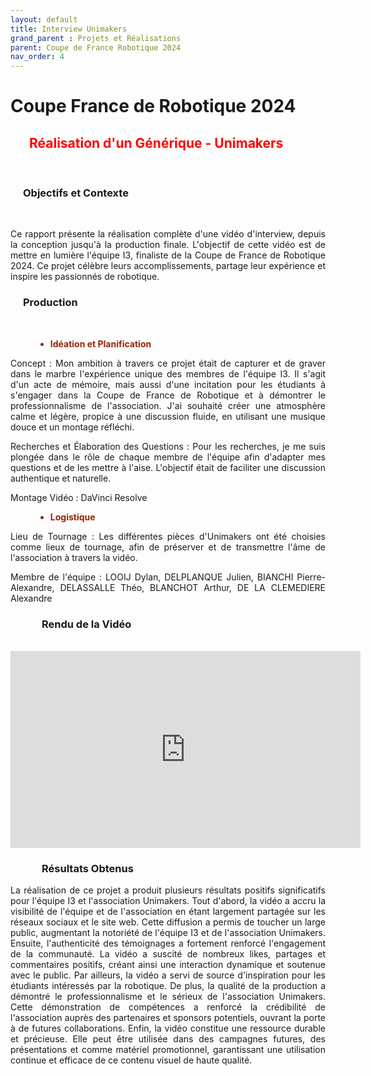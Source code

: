 ```yaml
---
layout: default
title: Interview Unimakers
grand_parent : Projets et Réalisations
parent: Coupe de France Robotique 2024
nav_order: 4
---
```


<h1><strong>Coupe France de Robotique 2024</strong></h1>

<h2 style="color: red; margin-left: 30px;"><strong>Réalisation d'un Générique - Unimakers</strong></h2>

<br>

<h3 style="margin-left: 20px;"><strong>Objectifs et Contexte</strong></h3>

<br>

<p align="justify">Ce rapport présente la réalisation complète d'une vidéo d'interview, depuis la conception jusqu'à la production finale. L'objectif de cette vidéo est de mettre en lumière l'équipe I3, finaliste de la Coupe de France de Robotique 2024. Ce projet célèbre leurs accomplissements, partage leur expérience et inspire les passionnés de robotique.</p>

<h3 style="margin-left: 20px;"><strong>Production</strong></h3>

<br>

<dev>
<ul style="margin-left: 40px; color: #96230A">
    <li><strong>Idéation et Planification</strong></li>
</ul></dev>

<p align="justify">Concept : Mon ambition à travers ce projet était de capturer et de graver dans le marbre l'expérience unique des membres de l'équipe I3. Il s'agit d'un acte de mémoire, mais aussi d'une incitation pour les étudiants à s'engager dans la Coupe de France de Robotique et à démontrer le professionnalisme de l'association. J'ai souhaité créer une atmosphère calme et légère, propice à une discussion fluide, en utilisant une musique douce et un montage réfléchi.</p>

<p align="justify">Recherches et Élaboration des Questions : Pour les recherches, je me suis plongée dans le rôle de chaque membre de l'équipe afin d'adapter mes questions et de les mettre à l'aise. L'objectif était de faciliter une discussion authentique et naturelle.</p>

<p align="justify">Montage Vidéo : DaVinci Resolve</p>

<dev>
<ul style="margin-left: 40px; color: #96230A">
    <li><strong>Logistique</strong></li>
</ul></dev>

<p align="justify">Lieu de Tournage : Les différentes pièces d'Unimakers ont été choisies comme lieux de tournage, afin de préserver et de transmettre l'âme de l'association à travers la vidéo. </p>
<p align="justify">Membre de l'équipe : LOOIJ Dylan, DELPLANQUE Julien, BIANCHI Pierre-Alexandre, DELASSALLE Théo, BLANCHOT Arthur, DE LA CLEMEDIERE Alexandre</p>

<h3 style="margin-left: 50px;"><strong>Rendu de la Vidéo</strong></h3>

<br>

<div style="text-align: center;">
  <iframe width="560" height="315" src="https://www.youtube.com/embed/8JguyAo9NRE" title="YouTube video player" frameborder="0" allow="accelerometer; autoplay; clipboard-write; encrypted-media; gyroscope; picture-in-picture" allowfullscreen></iframe>
</div>


<h3 style="margin-left: 50px;"><strong>Résultats Obtenus</strong></h3>

<p align="justify">
La réalisation de ce projet a produit plusieurs résultats positifs significatifs pour l'équipe I3 et l'association Unimakers. Tout d'abord, la vidéo a accru la visibilité de l'équipe et de l'association en étant largement partagée sur les réseaux sociaux et le site web. Cette diffusion a permis de toucher un large public, augmentant la notoriété de l'équipe I3 et de l'association Unimakers. Ensuite, l'authenticité des témoignages a fortement renforcé l'engagement de la communauté. La vidéo a suscité de nombreux likes, partages et commentaires positifs, créant ainsi une interaction dynamique et soutenue avec le public. Par ailleurs, la vidéo a servi de source d'inspiration pour les étudiants intéressés par la robotique. De plus, la qualité de la production a démontré le professionnalisme et le sérieux de l'association Unimakers. Cette démonstration de compétences a renforcé la crédibilité de l'association auprès des partenaires et sponsors potentiels, ouvrant la porte à de futures collaborations. Enfin, la vidéo constitue une ressource durable et précieuse. Elle peut être utilisée dans des campagnes futures, des présentations et comme matériel promotionnel, garantissant une utilisation continue et efficace de ce contenu visuel de haute qualité.
</p>